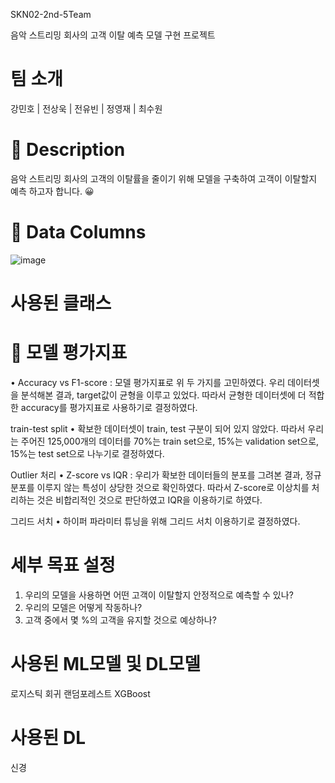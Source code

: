 SKN02-2nd-5Team

음악 스트리밍 회사의 고객 이탈 예측 모델 구현 프로젝트 

# 팀 소개
강민호 | 전상욱 | 전유빈 | 정영재 | 최수원 


# 👀 Description
음악 스트리밍 회사의 고객의 이탈률을 줄이기 위해 모델을 구축하여 고객이 이탈할지 예측 하고자 합니다. 😀


# 👀 Data Columns

![image](https://github.com/SKNETWORKS-FAMILY-AICAMP/SKN02-2nd-5Team/assets/169418269/1c2a41ef-ae08-45fc-9bfe-74b268cfc5c2)


# 사용된 클래스 


# 👀 모델 평가지표 

•	Accuracy vs F1-score
: 모델 평가지표로 위 두 가지를 고민하였다. 우리 데이터셋을 분석해본 결과, target값이 균형을 이루고 있었다. 따라서 균형한 데이터셋에 더 적합한 accuracy를 평가지표로 사용하기로 결정하였다.


train-test split
•	확보한 데이터셋이 train, test 구분이 되어 있지 않았다. 따라서 우리는 주어진 125,000개의 데이터를 70%는 train set으로, 15%는 validation set으로, 15%는 test set으로 나누기로 결정하였다.


Outlier 처리
•	Z-score vs IQR
: 우리가 확보한 데이터들의 분포를 그려본 결과, 정규분포를 이루지 않는 특성이 상당한 것으로 확인하였다. 따라서 Z-score로 이상치를 처리하는 것은 비합리적인 것으로 판단하였고 IQR을 이용하기로 하였다.


그리드 서치
•	하이퍼 파라미터 튜닝을 위해 그리드 서치 이용하기로 결정하였다.


# 세부 목표 설정 
1. 우리의 모델을 사용하면 어떤 고객이 이탈할지 안정적으로 예측할 수 있나?
2. 우리의 모델은 어떻게 작동하나?
3. 고객 중에서 몇 %의 고객을 유지할 것으로 예상하나?

# 사용된 ML모델 및 DL모델 
로지스틱 회귀
랜덤포레스트
XGBoost

# 사용된 DL
신경

